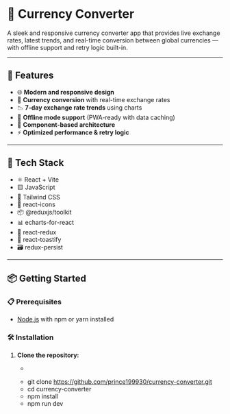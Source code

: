 # 💱 Currency Converter

A sleek and responsive currency converter app that provides live exchange rates, latest trends, and real-time conversion between global currencies — with offline support and retry logic built-in.

---

## 🚀 Features

- 🌐 **Modern and responsive design**  
- 💸 **Currency conversion** with real-time exchange rates  
- 📉 **7-day exchange rate trends** using charts  
- 📴 **Offline mode support** (PWA-ready with data caching)  
- 🧩 **Component-based architecture**  
- ⚡️ **Optimized performance & retry logic**  

---

## 🧰 Tech Stack

- ⚛️ React + Vite  
- 🟨 JavaScript  
- 💨 Tailwind CSS  
- 🧩 react-icons  
- 📦 @reduxjs/toolkit  
- 📊 echarts-for-react  
- 🔁 react-redux  
- 🔔 react-toastify  
- 🗃 redux-persist  

---

## 📦 Getting Started

### 📋 Prerequisites

- [Node.js](https://nodejs.org/) with npm or yarn installed

### 🛠 Installation

1. **Clone the repository:**

   - ```bash
   - git clone https://github.com/prince199930/currency-converter.git
   - cd currency-converter
   - npm install
   - npm run dev